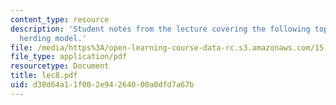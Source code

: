 ```yaml
---
content_type: resource
description: 'Student notes from the lecture covering the following topic: the self
  herding model.'
file: /media/https%3A/open-learning-course-data-rc.s3.amazonaws.com/15-301-managerial-psychology-laboratory-fall-2004/d30d64a11f002e94264000a0dfd7a67b_lec8.pdf
file_type: application/pdf
resourcetype: Document
title: lec8.pdf
uid: d30d64a1-1f00-2e94-2640-00a0dfd7a67b
---
```

